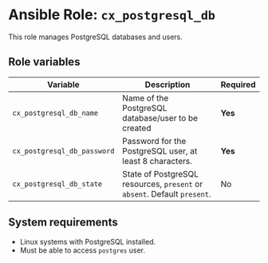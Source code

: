 # Ansible Role: `cx_postgresql_db`

This role manages PostgreSQL databases and users.

## Role variables

| Variable                    | Description                                                              | Required |
| --------------------------- | ------------------------------------------------------------------------ | -------- |
| `cx_postgresql_db_name`     | Name of the PostgreSQL database/user to be created                       | **Yes**  |
| `cx_postgresql_db_password` | Password for the PostgreSQL user, at least 8 characters.                 | **Yes**  |
| `cx_postgresql_db_state`    | State of PostgreSQL resources, `present` or `absent`. Default `present`. | No       |

## System requirements

- Linux systems with PostgreSQL installed.
- Must be able to access `postgres` user.
